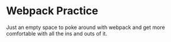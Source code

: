 # Webpack Practice

Just an empty space to poke around with webpack and get more comfortable with all the ins and outs of it.
